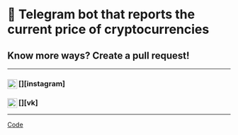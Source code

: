 # 💬 Telegram bot that reports the current price of cryptocurrencies
## Know more ways? Create a pull request!
---



### [<img align="left" alt="BigMishuil | Instagram" width="22px" src="https://cdn.jsdelivr.net/npm/simple-icons@v3/icons/instagram.svg" />][instagram]
### [<img align="left" alt="BigMishuil | VK" width="22px" src="https://cdn.jsdelivr.net/npm/simple-icons@v3/icons/vk.svg" />][vk]
---



[Code](https://github.com/BigMishuil/TelegramCryptoBot/blob/main/telegrambot.py)
